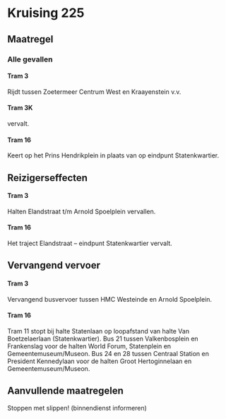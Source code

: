 # Kruising 225 
## Maatregel
### Alle gevallen

#### Tram 3
Rijdt tussen Zoetermeer Centrum West en Kraayenstein v.v.

#### Tram 3K
vervalt.

#### Tram 16
Keert op het Prins Hendrikplein in plaats van op eindpunt Statenkwartier.

## Reizigerseffecten

#### Tram 3
Halten Elandstraat t/m Arnold Spoelplein vervallen.

#### Tram 16
Het traject Elandstraat – eindpunt Statenkwartier vervalt. 

## Vervangend vervoer
#### Tram 3 
Vervangend busvervoer tussen HMC Westeinde en Arnold Spoelplein.

#### Tram 16
Tram 11 stopt bij halte Statenlaan op loopafstand van halte Van Boetzelaerlaan (Statenkwartier).
Bus 21 tussen Valkenbosplein en Frankenslag voor de halten World Forum, Statenplein en Gemeentemuseum/Museon.
Bus 24 en 28 tussen Centraal Station en President Kennedylaan voor de halten Groot Hertoginnelaan en Gemeentemuseum/Museon.

## Aanvullende maatregelen
Stoppen met  slippen! (binnendienst informeren)


